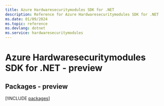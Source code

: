 ```yaml
---
title: Azure Hardwaresecuritymodules SDK for .NET
description: Reference for Azure Hardwaresecuritymodules SDK for .NET
ms.date: 01/09/2024
ms.topic: reference
ms.devlang: dotnet
ms.service: hardwaresecuritymodules
---
```

# Azure Hardwaresecuritymodules SDK for .NET - preview
## Packages - preview
[!INCLUDE [packages](hardwaresecuritymodules-index.md)]